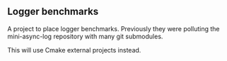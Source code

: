 Logger benchmarks
------------------

A project to place logger benchmarks. Previously they were polluting the
mini-async-log repository with many git submodules.

This will use Cmake external projects instead.

